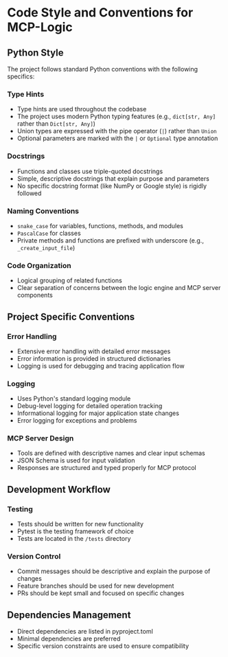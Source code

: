 # Code Style and Conventions for MCP-Logic

## Python Style

The project follows standard Python conventions with the following specifics:

### Type Hints
- Type hints are used throughout the codebase
- The project uses modern Python typing features (e.g., `dict[str, Any]` rather than `Dict[str, Any]`)
- Union types are expressed with the pipe operator (`|`) rather than `Union`
- Optional parameters are marked with the `|` or `Optional` type annotation

### Docstrings
- Functions and classes use triple-quoted docstrings
- Simple, descriptive docstrings that explain purpose and parameters
- No specific docstring format (like NumPy or Google style) is rigidly followed

### Naming Conventions
- `snake_case` for variables, functions, methods, and modules
- `PascalCase` for classes
- Private methods and functions are prefixed with underscore (e.g., `_create_input_file`)

### Code Organization
- Logical grouping of related functions
- Clear separation of concerns between the logic engine and MCP server components

## Project Specific Conventions

### Error Handling
- Extensive error handling with detailed error messages
- Error information is provided in structured dictionaries
- Logging is used for debugging and tracing application flow

### Logging
- Uses Python's standard logging module
- Debug-level logging for detailed operation tracking
- Informational logging for major application state changes
- Error logging for exceptions and problems

### MCP Server Design
- Tools are defined with descriptive names and clear input schemas
- JSON Schema is used for input validation
- Responses are structured and typed properly for MCP protocol

## Development Workflow

### Testing
- Tests should be written for new functionality
- Pytest is the testing framework of choice
- Tests are located in the `/tests` directory

### Version Control
- Commit messages should be descriptive and explain the purpose of changes
- Feature branches should be used for new development
- PRs should be kept small and focused on specific changes

## Dependencies Management
- Direct dependencies are listed in pyproject.toml
- Minimal dependencies are preferred
- Specific version constraints are used to ensure compatibility